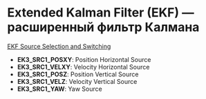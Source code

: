 # Extended Kalman Filter (EKF) — расширенный фильтр Калмана

[EKF Source Selection and Switching](https://ardupilot.org/copter/docs/common-ekf-sources.html)

* **EK3_SRC1_POSXY**: Position Horizontal Source
* **EK3_SRC1_VELXY**: Velocity Horizontal Source
* **EK3_SRC1_POSZ**: Position Vertical Source
* **EK3_SRC1_VELZ**: Velocity Vertical Source
* **EK3_SRC1_YAW**: Yaw Source